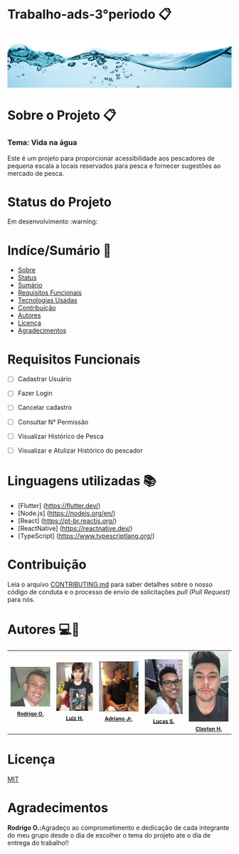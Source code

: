 # Trabalho-ads-3°periodo :clipboard:
<img src ="https://github.com/RodrigoOttavio/trabalho-ads/blob/master/img/agua.png">

# Sobre o Projeto :clipboard:
### Tema: Vida na água
<p align="left">Este é um projeto para proporcionar acessibilidade aos pescadores de pequena escala a locais 
reservados para pesca e fornecer sugestões ao mercado de pesca.</p>

# Status do Projeto 
 <p>Em desenvolvimento :warning:</p>

# Indíce/Sumário :pushpin:
* [Sobre](#sobre-o-projeto-:clipboard:)
* [Status](#status-do-projeto)
* [Sumário](#índice/sumário-:pushpin:)
* [Requisitos Funcionais](#requisitos-funcionais)
* [Tecnologias Usadas](#Linguagens-utilizadas-:books:)
* [Contribuição](#contribuição)
* [Autores](#autores-:computer::floppy_disk:)
* [Licença](#licença)
* [Agradecimentos](#agradecimentos)



# Requisitos Funcionais 
- [ ] Cadastrar Usuário
- [ ] Fazer Login
- [ ] Cancelar cadastro
- [ ] Consultar N° Permissão
- [ ] Visualizar Histórico de Pesca
- [ ] Visualizar e Atulizar Histórico do pescador


# Linguagens utilizadas :books:
- [Flutter] (https://flutter.dev/)
- [Node.js] (https://nodejs.org/en/)
- [React] (https://pt-br.reactjs.org/)
- [ReactNative] (https://reactnative.dev/)
- [TypeScript] (https://www.typescriptlang.org/)

# Contribuição
<p>Leia o arquivo <a href="https://github.com/RodrigoOttavio/trabalho-ads/blob/master/CONTRUIBUTING.md">CONTRIBUTING.md</a> para saber detalhes sobre o nosso código de conduta e o processo de envio de solicitações <i>pull (Pull Request)</i> para nós.</p>

# Autores :computer::floppy_disk:
<table>
        <tr>
          <td align="center"><img src="https://github.com/RodrigoOttavio/trabalho-ads/blob/master/img/rodrigo.jpeg" width="115px;" alt=""/><br /><sub><a href="https://github.com/RodrigoOttavio" target="_blank"><b>Rodrigo O.</b></a></sub></td>
          <td align="center"><img src="https://github.com/RodrigoOttavio/trabalho-ads/blob/master/img/luiz.jpg" width="115px;" alt=""/><br /><sub><a href="https://github.com/Luiz-web" target="_blank"><b>Luiz H.</b></a></sub></td>
          <td align="center"><img src="https://github.com/RodrigoOttavio/trabalho-ads/blob/master/img/adriano.jpeg" width="115px;" alt=""/><br /><sub><a href="https://github.com/Adrianojuniormelo" target="_blank"><b>Adriano Jr.</b></a></sub></td>
          <td align="center"><img src="https://github.com/RodrigoOttavio/trabalho-ads/blob/master/img/lucas.jpeg" width="115px;" alt=""/><br /><sub><a href="https://github.com/lucas-santosj" target="_blank"><b>Lucas S.</b></a></sub></td>
          <td align="center"><img src="https://github.com/RodrigoOttavio/trabalho-ads/blob/master/img/Clayton.jpeg" width="115px;" alt=""/><br /><sub><a href="https://github.com/claytonhmagalhaes" target="_blank"><b>Clayton H.</b></a></sub></td>
        </tr>
</table>    

# Licença
<a href="https://github.com/RodrigoOttavio/trabalho-ads/blob/master/LICENSE.md">MIT</a>

# Agradecimentos 
<p><strong>Rodrigo O.:</strong>Agradeço ao comprometimento e dedicação de cada integrante do meu grupo desde o dia de escolher o tema do projeto ate o dia de entrega do trabalho!!</p>